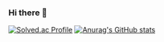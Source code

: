 ### Hi there 👋

<!--
**yjjae/yjjae** is a ✨ _special_ ✨ repository because its `README.md` (this file) appears on your GitHub profile.

Here are some ideas to get you started:

- 🔭 I’m currently working on ...
- 🌱 I’m currently learning ...
- 👯 I’m looking to collaborate on ...
- 🤔 I’m looking for help with ...
- 💬 Ask me about ...
- 📫 How to reach me: ...
- 😄 Pronouns: ...
- ⚡ Fun fact: ...
-->
[![Solved.ac Profile](http://mazassumnida.wtf/api/v2/generate_badge?boj=davi030128)](https://solved.ac/davi030128/)
[![Anurag's GitHub stats](https://github-readme-stats.vercel.app/api?username=yjjae)](https://github.com/yjjae/github-readme-stats)
